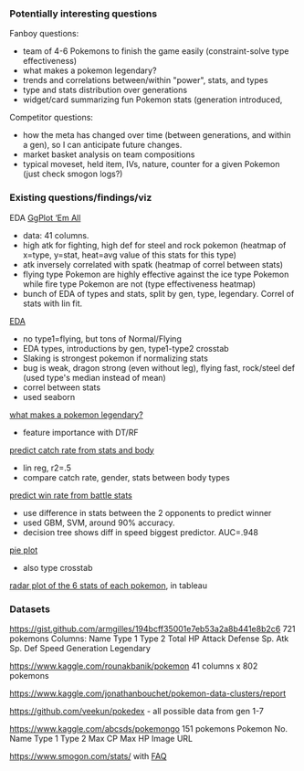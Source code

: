 ### Potentially interesting questions

Fanboy questions:
- team of 4-6 Pokemons to finish the game easily (constraint-solve type effectiveness)
- what makes a pokemon legendary?
- trends and correlations between/within "power", stats, and types
- type and stats distribution over generations
- widget/card summarizing fun Pokemon stats (generation introduced,

Competitor questions: 
- how the meta has changed over time (between generations, and within a gen), so I can anticipate future changes.
- market basket analysis on team compositions
- typical moveset, held item, IVs, nature, counter for a given Pokemon (just check smogon logs?)


### Existing questions/findings/viz

EDA [GgPlot ‘Em All ](https://towardsdatascience.com/exploratory-analysis-of-pokemons-using-r-8600229346fb)
- data: 41 columns. 
- high atk for fighting, high def for steel and rock pokemon (heatmap of x=type, y=stat, heat=avg value of this stats for this type)
- atk inversely correlated with spatk (heatmap of correl between stats)
- flying type Pokemon are highly effective against the ice type Pokemon while fire type Pokemon are not (type effectiveness heatmap)
- bunch of EDA of types and stats, split by gen, type, legendary. Correl of stats with lin fit.

[EDA](https://inmachineswetrust.com/posts/exploring-pokemon-dataset/)
- no type1=flying, but tons of Normal/Flying
- EDA types, introductions by gen, type1-type2 crosstab
- Slaking is strongest pokemon if normalizing stats
- bug is weak, dragon strong (even without leg), flying fast, rock/steel def (used type's median instead of mean)
- correl between stats
- used seaborn

[what makes a pokemon legendary?](https://www.datacamp.com/projects/712)
- feature importance with DT/RF 

[predict catch rate from stats and body](https://www.kaggle.com/jonathanbouchet/pokemon-data-clusters/data)
- lin reg, r2=.5
- compare catch rate, gender, stats between body types

[predict win rate from battle stats](https://www.kaggle.com/jonathanbouchet/pokemon-battles)
- use difference in stats between the 2 opponents to predict winner
- used GBM, SVM, around 90% accuracy.
- decision tree shows diff in speed biggest predictor. AUC=.948

[pie plot](https://www.kaggle.com/gurarako/visualization-using-seaborn-pokemon-part-1)
- also type crosstab

[radar plot of the 6 stats of each pokemon](https://public.tableau.com/profile/julien.marmiesse#!/vizhome/Pokemon-GottaAnalyseThemAll/Pokemon-GottaAnalyseThemAll), in tableau


### Datasets

https://gist.github.com/armgilles/194bcff35001e7eb53a2a8b441e8b2c6
721 pokemons
Columns: Name 	Type 1 	Type 2 	Total 	HP 	Attack 	Defense 	Sp. Atk 	Sp. Def 	Speed 	Generation 	Legendary

https://www.kaggle.com/rounakbanik/pokemon
41 columns x 802 pokemons

https://www.kaggle.com/jonathanbouchet/pokemon-data-clusters/report

https://github.com/veekun/pokedex - all possible data from gen 1-7

https://www.kaggle.com/abcsds/pokemongo
151 pokemons
Pokemon No. Name Type 1 Type 2 Max CP Max HP Image URL

https://www.smogon.com/stats/ with [FAQ](https://www.smogon.com/forums/threads/official-smogon-university-usage-statistics-discussion-thread-mk-3.3591776/#post-7171782)

